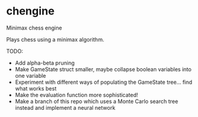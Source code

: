# chengine
Minimax chess engine

Plays chess using a minimax algorithm.

TODO:
 - Add alpha-beta pruning
 - Make GameState struct smaller, maybe collapse boolean variables into one variable
 - Experiment with different ways of populating the GameState tree... find what works best
 - Make the evaluation function more sophisticated!
 - Make a branch of this repo which uses a Monte Carlo search tree instead and implement a neural network

